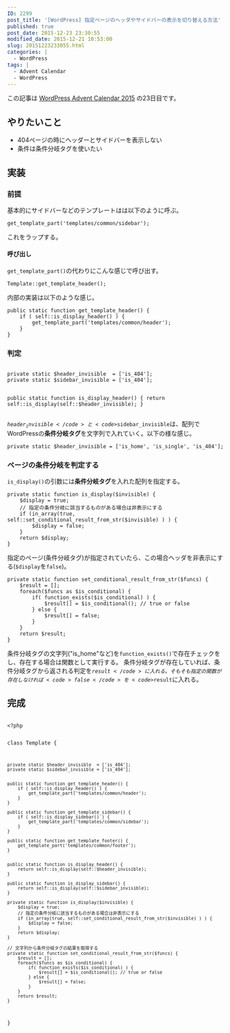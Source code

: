 ```yaml
---
ID: 2299
post_title: '[WordPress] 指定ページのヘッダやサイドバーの表示を切り替える方法'
published: true
post_date: 2015-12-23 23:30:55
modified_date: 2015-12-21 10:53:00
slug: 20151223233055.html
categories: |
  - WordPress
tags: |
  - Advent Calendar
  - WordPress
---
```

<p class="c-alert is-info">この記事は <a href="http://qiita.com/advent-calendar/2015/wordpress">WordPress Advent Calendar 2015</a> の23日目です。</p>
<!--more-->
<h2>やりたいこと</h2>
<ul>
<li>404ページの時にヘッダーとサイドバーを表示しない
<li>条件は条件分岐タグを使いたい
</ul>

<h2>実装</h2>
<h3>前提</h3>
基本的にサイドバーなどのテンプレートはは以下のように呼ぶ。
<pre class="language-php"><code>get_template_part('templates/common/sidebar');</code></pre>
これをラップする。

<h4>呼び出し</h4>
<code>get_template_part()</code>の代わりにこんな感じで呼び出す。
<pre class="language-php"><code>Template::get_template_header();</code></pre>

内部の実装は以下のような感じ。
<pre class="language-php"><code>public static function get_template_header() {
    if ( self::is_display_header() ) {
        get_template_part('templates/common/header');
    }
}</code></pre>

<h3>判定</h3>
<pre class="language-php"><code>
private static $header_invisible  = ['is_404'];
private static $sidebar_invisible = ['is_404'];

public static function is_display_header() {
    return self::is_display(self::$header_invisible);
}</code></pre>

<code>$header_invisible</code>と<code>$sidebar_invisible</code>は、配列でWordPressの<b>条件分岐タグ</b>を文字列で入れていく。以下の様な感じ。
<pre class="language-php"><code>private static $header_invisible = ['is_home', 'is_single', 'is_404'];</code></pre>

<h3>ページの条件分岐を判定する</h3>
<code>is_display()</code>の引数には<b>条件分岐タグ</b>を入れた配列を指定する。

<pre class="language-php"><code>private static function is_display($invisible) {
    $display = true;
    // 指定の条件分岐に該当するものがある場合は非表示にする
    if (in_array(true, self::set_conditional_result_from_str($invisible) ) ) {
        $display = false;
    }
    return $display;
}</code></pre>

指定のページ(条件分岐タグ)が指定されていたら、この場合ヘッダを非表示にする(<code>$display</code>を<code>false</code>)。

<pre class="language-php"><code>private static function set_conditional_result_from_str($funcs) {
    $result = [];
    foreach($funcs as $is_conditional) {
        if( function_exists($is_conditional) ) {
            $result[] = $is_conditional(); // true or false
        } else {
            $result[] = false;
        }
    }
    return $result;
}
</code></pre>
条件分岐タグの文字列("is_home"など)を<code>function_exists()</code>で存在チェックをし、存在する場合は関数として実行する。
条件分岐タグが存在していれば、条件分岐タグから返される判定を<code>$result</code>に入れる。そもそも指定の関数が存在しなければ<code>false</code>を<code>$result</code>に入れる。

<h2>完成</h2>
<pre class="language-php"><code>
&lt;?php

class Template {

    private static $header_invisible  = ['is_404'];
    private static $sidebar_invisible = ['is_404'];


    public static function get_template_header() {
        if ( self::is_display_header() ) {
            get_template_part('templates/common/header');
        }
    }

    public static function get_template_sidebar() {
        if ( self::is_display_sidebar() ) {
            get_template_part('templates/common/sidebar');
        }
    }

    public static function get_template_footer() {
        get_template_part('templates/common/footer');
    }


    public static function is_display_header() {
        return self::is_display(self::$header_invisible);
    }

    public static function is_display_sidebar() {
        return self::is_display(self::$sidebar_invisible);
    }

    private static function is_display($invisible) {
        $display = true;
        // 指定の条件分岐に該当するものがある場合は非表示にする
        if (in_array(true, self::set_conditional_result_from_str($invisible) ) ) {
            $display = false;
        }
        return $display;
    }

    // 文字列から条件分岐タグの結果を取得する
    private static function set_conditional_result_from_str($funcs) {
        $result = [];
        foreach($funcs as $is_conditional) {
            if( function_exists($is_conditional) ) {
                $result[] = $is_conditional(); // true or false
            } else {
                $result[] = false;
            }
        }
        return $result;
    }

}
</code></pre>